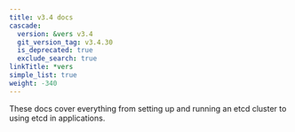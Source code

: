```yaml
---
title: v3.4 docs
cascade:
  version: &vers v3.4
  git_version_tag: v3.4.30
  is_deprecated: true
  exclude_search: true
linkTitle: *vers
simple_list: true
weight: -340
---
```


These docs cover everything from setting up and running an etcd cluster to using
etcd in applications.

